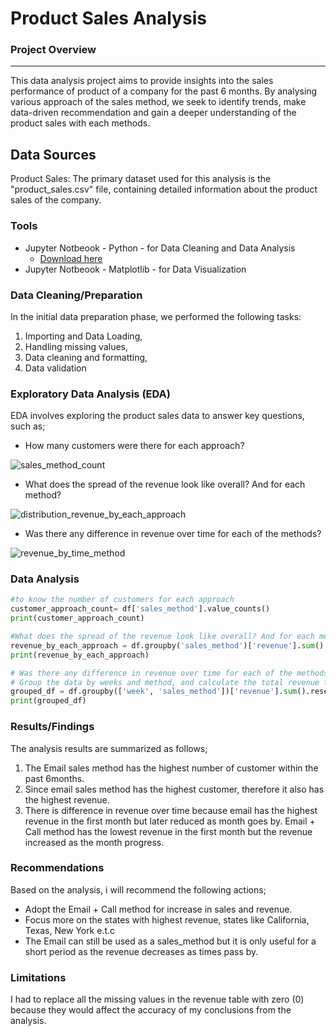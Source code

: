 # Product Sales Analysis

### Project Overview
---
This data analysis project aims to provide insights into the sales performance of product of a company for the past 6 months. By analysing various approach of the sales method, we seek to identify trends, make data-driven recommendation and gain a deeper understanding of the product sales with each methods.

## Data Sources

Product Sales: The primary dataset used for this analysis is the "product_sales.csv" file, containing detailed information about the product sales of the company.

### Tools
- Jupyter Notbeook - Python - for Data Cleaning and Data Analysis
  -  [Download here](https://www.anaconda.com/download)
- Jupyter Notbeook - Matplotlib - for Data Visualization

### Data Cleaning/Preparation

  In the initial data preparation phase, we performed the following tasks:
  1. Importing and Data Loading,
  2. Handling missing values,
  3. Data cleaning and formatting,
  4. Data validation
  
### Exploratory Data Analysis (EDA)

EDA involves exploring the product sales data to answer key questions, such as;
- How many customers were there for each approach?
  
![sales_method_count](https://github.com/user-attachments/assets/68bbf473-c320-4fbe-b08a-ab6f9a3d6222)

- What does the spread of the revenue look like overall? And for each method?

![distribution_revenue_by_each_approach](https://github.com/user-attachments/assets/71b6f0bf-bb38-44f1-ba97-f17d1bb4a099)

- Was there any difference in revenue over time for each of the methods?

![revenue_by_time_method](https://github.com/user-attachments/assets/11823533-0b7c-4d29-88ba-cc27b0120758)

### Data Analysis

``` Python
#to know the number of customers for each approach
customer_approach_count= df['sales_method'].value_counts()
print(customer_approach_count)
```

``` Python
#What does the spread of the revenue look like overall? And for each method?
revenue_by_each_approach = df.groupby('sales_method')['revenue'].sum()
print(revenue_by_each_approach)
```

``` Python
# Was there any difference in revenue over time for each of the methods?
# Group the data by weeks and method, and calculate the total revenue for each group
grouped_df = df.groupby(['week', 'sales_method'])['revenue'].sum().reset_index()
print(grouped_df)
```

### Results/Findings
The analysis results are summarized as follows;
1. The Email sales method has the highest number of customer within the past 6months.
2. Since email sales method has the highest customer, therefore it also has the highest revenue.
3. There is difference in revenue over time because email has the highest revenue in the first month but later reduced as month goes  by. Email + Call method has the lowest revenue in the first month but the revenue increased as the month progress.

### Recommendations

Based on the analysis, i will recommend the following actions;
- Adopt the Email + Call method for increase in sales and revenue. 
- Focus more on the states with highest revenue, states like California, Texas, New York e.t.c
- The Email can still be used as a sales_method but it is only useful for a short period as the revenue decreases as times pass by.

### Limitations
I had to replace all the missing values in the revenue table with zero (0) because they would affect the accuracy of my conclusions from the analysis.
  
